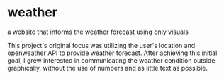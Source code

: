 # weather
a website that informs the weather forecast using only visuals

This project's original focus was utilizing the user's location and openweather API to provide weather forecast. After achieving this initial goal, I grew interested in communicating the weather condition outside graphically, without the use of numbers and as little text as possible. 
